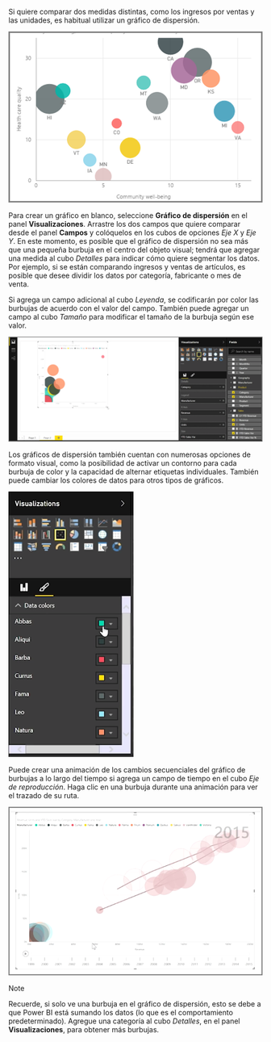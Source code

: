 Si quiere comparar dos medidas distintas, como los ingresos por ventas y las unidades, es habitual utilizar un gráfico de dispersión.

![](media/3-7-create-scatter-charts/3-7_1.png)

Para crear un gráfico en blanco, seleccione **Gráfico de dispersión** en el panel **Visualizaciones**. Arrastre los dos campos que quiere comparar desde el panel **Campos** y colóquelos en los cubos de opciones *Eje X* y *Eje Y*. En este momento, es posible que el gráfico de dispersión no sea más que una pequeña burbuja en el centro del objeto visual; tendrá que agregar una medida al cubo *Detalles* para indicar cómo quiere segmentar los datos. Por ejemplo, si se están comparando ingresos y ventas de artículos, es posible que desee dividir los datos por categoría, fabricante o mes de venta.

Si agrega un campo adicional al cubo *Leyenda*, se codificarán por color las burbujas de acuerdo con el valor del campo. También puede agregar un campo al cubo *Tamaño* para modificar el tamaño de la burbuja según ese valor.

![](media/3-7-create-scatter-charts/3-7_2.png)

Los gráficos de dispersión también cuentan con numerosas opciones de formato visual, como la posibilidad de activar un contorno para cada burbuja de color y la capacidad de alternar etiquetas individuales. También puede cambiar los colores de datos para otros tipos de gráficos.

![](media/3-7-create-scatter-charts/3-7_3.png)

Puede crear una animación de los cambios secuenciales del gráfico de burbujas a lo largo del tiempo si agrega un campo de tiempo en el cubo *Eje de reproducción*. Haga clic en una burbuja durante una animación para ver el trazado de su ruta.

![](media/3-7-create-scatter-charts/3-7_4.png)

>[!NOTE]
>Recuerde, si solo ve una burbuja en el gráfico de dispersión, esto se debe a que Power BI está sumando los datos (lo que es el comportamiento predeterminado). Agregue una categoría al cubo *Detalles*, en el panel **Visualizaciones**, para obtener más burbujas.
> 
> 

